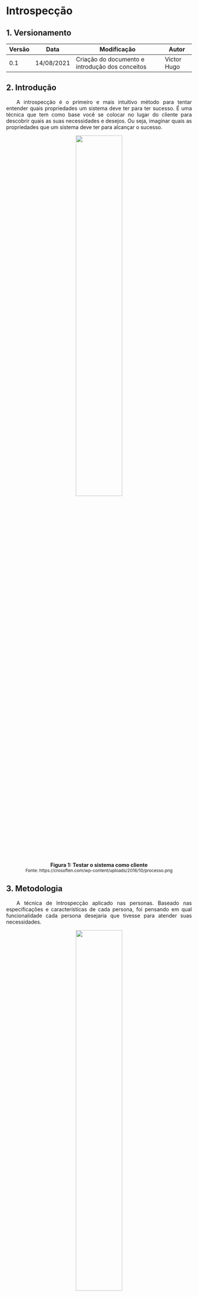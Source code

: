 # Introspecção

## 1. Versionamento
| Versão | Data | Modificação | Autor |
|--|--|--|--|
| 0.1 | 14/08/2021 | Criação do documento e introdução dos conceitos | Victor Hugo |

<div align="justify">

## 2. Introdução
&emsp;&emsp;A introspecção é o primeiro e mais intuitivo método para tentar entender quais propriedades um sistema deve ter para ter sucesso. É uma técnica que tem como base você se colocar no lugar do cliente para descobrir quais as suas necessidades e desejos. Ou seja, imaginar quais as propriedades que um sistema deve ter para alcançar o sucesso.

<p align='center'>
    <img src='images/introspeccao2.png' width=50% height=auto>
    <figcaption align='center'>
        <b>Figura 1: Testar o sistema como cliente</b>
        <br>
        <small>Fonte: https://crosoften.com/wp-content/uploads/2016/10/processo.png</small>
    </figcaption>
</p>

## 3. Metodologia
&emsp;&emsp;A técnica de Introspecção aplicado nas personas. Baseado nas especificações e características de cada persona, foi pensando em qual funcionalidade cada persona desejaria que tivesse para atender suas necessidades.

<p align='center'>
    <img src='images/introspeccao3.jpg' width=50% height=auto>
    <figcaption align='center'>
        <b>Figura 2: Diferentes tipo de persona</b>
        <br>
        <small>Fonte: https://digitalpixel.com.br/voce-ja-sabe-o-que-e-uma-persona/</small>
    </figcaption>
</p>

## 4. Objetivo
&emsp;&emsp; Manter a qualidade do software ao conseguir que a maioria dos requisitos definidos como prioritários (e consequentemente os sucessores) estejam em um estado funcional e satisfatório partindo do feedback vindo de diferentes personas possívei. É importante para concretização de tal objetivo seguir a atualização deste documento com os relatos mais recentes.

<p align='center'>
    <img src='images/introspeccao4.jpg' width=50% height=auto>
    <figcaption align='center'>
        <b>Figura 3: Focar no objetivo</b>
        <br>
        <small>Fonte: https://image.freepik.com/vetores-gratis/conceito-de-vetor-de-configuracao-de-objetivo_1325-737.jpg</small>
    </figcaption>
</p>

## 5. Personas
- Victor Hugo

## 6. Resultado

|Número| Persona | Requisito | Tipo de Requisito |
|--|--|--|--|
| 1 | Victor Hugo | Listar hemocentro | Funcional |
| 2 | Victor Hugo | Detalhar dados do hemocentro  | Funcional |
| 3 | Victor Hugo | Traçar rota | Funcional |
| 4 | Victor Hugo | Apresentar Geolocalização dos hemocentros | Funcional |
| 5 | Victor Hugo | Divulgar campanhas publicitárias | Funcional |
| 6 | Victor Hugo | Compartilhar campanha via rede social | Funcional |
| 7 | Victor Hugo | Regras para doação de sangue | Funcional |
| 8 | Victor Hugo | Espaço do doador de sangue | Funcional |
| 9 | Victor Hugo | Compartilhar localização | Não funcional |
| 10 | Victor Hugo | Histórico de doações (próprias) | Funcional |
| 11 | Victor Hugo | Avaliar hemocentro | Funcional |
| 12 | Victor Hugo | Agendar doação de sangue | Não Funcional |
| 13 | Victor Hugo | Apresentar avisos e alertas | Funcional |
| 14 | Victor Hugo | Convidar um amigo a doar sangue | Funcional |


## 7. Referências

> - SOMMERVILLE. Ian. 2011. Engenharia de Software.
  - Software Requeriments Engineering. Disponível em: https://web.uettaxila.edu.pk/CMS/SP2013/seSREbs/notes%5CSRE%20Lec_%204.pdf Acesso em: 26 fev. 2021.
  - https://github.com/Requisitos-de-Software/2020.2-CarteiraDigitalTransito/blob/main/docs/elicitacao/introspeccao.md

</div> 
